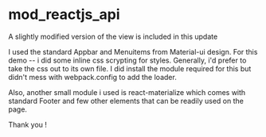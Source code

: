# mod_reactjs_api
A slightly modified version of the view is included in this update

I used the standard Appbar and Menuitems from Material-ui design. 
For this demo -- i did some inline css scrypting for styles. Generally, i'd prefer to take the css out to its own file.
I did install the module required for this but didn't mess with webpack.config to add the loader.

Also, another small module i used is react-materialize which comes with standard Footer and few other elements that can be readily used on the page.

Thank you !
